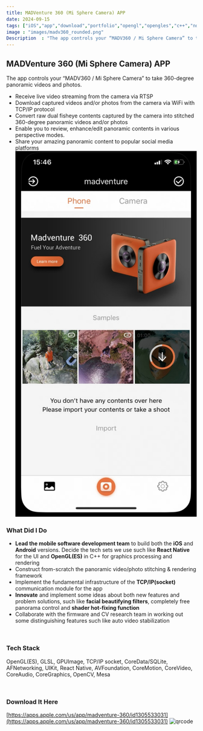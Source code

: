 ```yaml
---
title: MADVenture 360 (Mi Sphere Camera) APP
date: 2024-09-15
tags: ["iOS","app","download","portfolio","opengl","opengles","c++","ndk","rtsp","tcp/ip","coredata","afnetworking","uikit","avfoundation","coremotion","corevideo","coreaudio","coregraphics","opencv","mesalib"]
image : "images/madv360_rounded.png"
Description  : "The app controls your “MADV360 / Mi Sphere Camera” to take 360-degree panoramic videos and photos..."
---
```


## MADVenture 360 (Mi Sphere Camera) APP

The app controls your “MADV360 / Mi Sphere Camera” to take 360-degree panoramic videos and photos. 
- Receive live video streaming from the camera via RTSP
- Download captured videos and/or photos from the camera via WiFi with TCP/IP protocol
- Convert raw dual fisheye contents captured by the camera into stitched 360-degree panoramic videos and/or photos
- Enable you to review, enhance/edit panoramic contents in various perspective modes. 
- Share your amazing panoramic content to popular social media platforms
![screenshot](images/madv360_main.jpg)
``` ```
### What Did I Do
- **Lead the mobile software development team** to build both the **iOS** and **Android** versions. Decide the tech sets we use such like **React Native** for the UI and **OpenGL(ES)** in C++ for graphics processing and rendering
- Construct from-scratch the panoramic video/photo stitching & rendering framework
- Implement the fundamental infrastructure of the **TCP/IP(socket)** communication module for the app
- **Innovate** and implement some ideas about both new features and problem solutions, such like **facial beautifying filters**, completely free panorama control and **shader hot-fixing function**
- Collaborate with the firmware and CV research team in working out some distinguishing features such like auto video stabilization

``` ```
### Tech Stack
OpenGL(ES), GLSL, GPUImage, TCP/IP socket, CoreData/SQLite, AFNetworking, UIKit, React Native, AVFoundation, CoreMotion, CoreVideo, CoreAudio, CoreGraphics, OpenCV, Mesa

``` ```
### Download It Here
[https://apps.apple.com/us/app/madventure-360/id1305533031](https://apps.apple.com/us/app/madventure-360/id1305533031)
![qrcode](images/qr_madv360.jpg)

